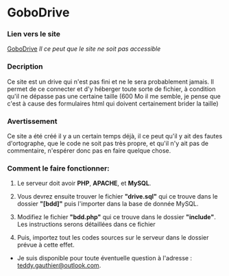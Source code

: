 # GoboDrive

### Lien vers le site

[GoboDrive](http://gauthier.cf/gobodrive) *Il ce peut que le site ne soit pas accessible*

### Decription

Ce site est un drive qui n'est pas fini et ne le sera probablement jamais. Il permet de ce connecter et d'y héberger toute sorte de fichier, à condition qu'il ne dépasse pas une certaine taille (600 Mo il me semble, je pense que c'est à cause des formulaires html qui doivent certainement brider la taille)

### Avertissement
Ce site a été créé il y a un certain temps déjà, il ce peut qu'il y ait des fautes d'ortographe, que le code ne soit pas très propre, et qu'il n'y ait pas de commentaire, n'espérer donc pas en faire quelque chose.

### Comment le faire fonctionner:

1. Le serveur doit avoir **PHP**, **APACHE**, et **MySQL**.

2. Vous devrez ensuite trouver le fichier **"drive.sql"** qui ce trouve dans le dossier **"[bdd]"** puis l'importer dans la base de donnée MySQL.

3. Modifiez le fichier **"bdd.php"** qui ce trouve dans le dossier **"include"**. Les instructions serons détaillées dans ce fichier
 
4. Puis, importez tout les codes sources sur le serveur dans le dossier prévue à cette effet.
 
* Je suis disponible pour toute éventuelle question à l'adresse : teddy.gauthier@outlook.com.
